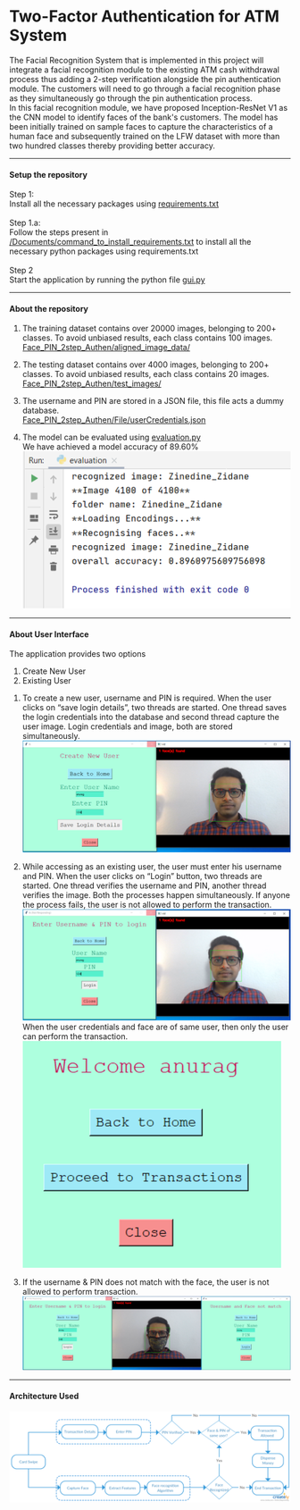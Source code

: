 # Two-Factor Authentication for ATM System
The Facial Recognition System that is implemented in this project will integrate a facial recognition module to the existing ATM cash withdrawal process thus adding a 2-step verification alongside the pin authentication module.
The customers will need to go through a facial recognition phase as they simultaneously go through the pin authentication process.
<br/>In this facial recognition module, we have proposed Inception-ResNet V1 as the CNN model to identify faces of the bank's customers.
The model has been initially trained on sample faces to capture the characteristics of a human face and subsequently trained on the LFW dataset with more than two hundred classes thereby providing better accuracy.

---------------
#### Setup the repository
Step 1:
<br/>Install all the necessary packages using [requirements.txt](https://github.com/Big-Data-And-Data-Analytics/Face_PIN_2step_Authen/blob/master/Documents/requirements.txt)
<br/>
<br/>Step 1.a:
<br/>Follow the steps present in [/Documents/command_to_install_requirements.txt](https://github.com/Big-Data-And-Data-Analytics/Face_PIN_2step_Authen/blob/master/Documents/command_to_install_requirements.txt) to install all the necessary python packages using requirements.txt
<br/>
<br/>Step 2
<br/>Start the application by running the python file [gui.py](https://github.com/Big-Data-And-Data-Analytics/Face_PIN_2step_Authen/blob/master/gui.py)

---------------
#### About the repository
1. The training dataset contains over 20000 images, belonging to 200+ classes. To avoid unbiased results, each class contains 100 images.
<br/>[Face_PIN_2step_Authen/aligned_image_data/](https://github.com/Big-Data-And-Data-Analytics/Face_PIN_2step_Authen/tree/master/aligned_image_data)
  
2. The testing dataset contains over 4000 images, belonging to 200+ classes. To avoid unbiased results, each class contains 20 images.
<br/>[Face_PIN_2step_Authen/test_images/](https://github.com/Big-Data-And-Data-Analytics/Face_PIN_2step_Authen/tree/master/test_images)
  
3. The username and PIN are stored in a JSON file, this file acts a dummy database.
<br/>[Face_PIN_2step_Authen/File/userCredentials.json](https://github.com/Big-Data-And-Data-Analytics/Face_PIN_2step_Authen/blob/master/File/userCredentials.json)
  
4. The model can be evaluated using [evaluation.py](https://github.com/Big-Data-And-Data-Analytics/Face_PIN_2step_Authen/blob/master/evaluation.py)
<br/>We have achieved a model accuracy of 89.60%
<br/>![Alt text](https://github.com/Big-Data-And-Data-Analytics/Face_PIN_2step_Authen/blob/master/screenshots/Test4100_89.PNG  "Model Accuracy")

---------------
#### About User Interface
The application provides two options
1. Create New User
2. Existing User
<!-- -->
1. To create a new user, username and PIN is required.
When the user clicks on “save login details”, two threads are started.
One thread saves the login credentials into the database and second thread capture the user image. Login credentials and image, both are stored simultaneously.
<br/>![Alt text](https://github.com/Big-Data-And-Data-Analytics/Face_PIN_2step_Authen/blob/master/screenshots/UI/Create%20New%20User.PNG "Create New User")
  
2. While accessing as an existing user, the user must enter his username and PIN. When the user clicks on “Login” button, two threads are started. One thread verifies the username and PIN, another thread verifies the image.	Both the processes happen simultaneously.	If anyone the process fails, the user is not allowed to perform the transaction.
<br/>![Alt text](https://github.com/Big-Data-And-Data-Analytics/Face_PIN_2step_Authen/blob/master/screenshots/UI/2%20step_PIN_Face.PNG "Existing User")
<br/>When the user credentials and face are of same user, then only the user can perform the transaction.
<br/>![Alt text](https://github.com/Big-Data-And-Data-Analytics/Face_PIN_2step_Authen/blob/master/screenshots/UI/Face_PIN_same%20user.PNG "User credential & Face Match")
  
3. If the username & PIN does not match with the face, the user is not allowed to perform transaction.
<br/>![Alt text](https://github.com/Big-Data-And-Data-Analytics/Face_PIN_2step_Authen/blob/master/screenshots/UI/Login%20with%20mask3.PNG "User credential & Face NOT Match")
--------------
#### Architecture Used
![Alt text](https://github.com/Big-Data-And-Data-Analytics/Face_PIN_2step_Authen/blob/master/screenshots/Architecture%20Used.png "Architecture Used")
